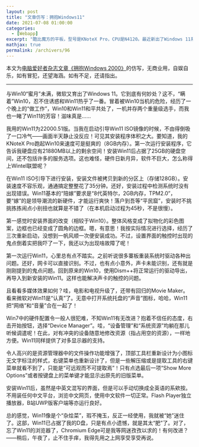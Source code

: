 ```yaml
---
layout: post
title: "文章仿写：拥抱Windows11"
date: 2021-07-08 01:00:00
categories: 
  - [Webapp]
excerpt: "酷比魔方的平板，型号是KNoteX Pro，CPU是N4120。最近新出了Windows 11系统，鄙人把平时上班用的电脑维护U盘偷偷拿回来试一试安装🤣，前几天已经拷进去了22000.51版本预览版的Windows 11系统ISO镜像，更早时候也已经制成了Ventoy启动盘。"
mathjax: true
permalink: /archivers/96
---
```


本文为[电脑爱好者杂志文章《拥抱Windows 2000》](https://x.cnki.net/kcms/detail/detail.aspx?dbcode=CJFD&filename=DNAH199906004&dbname=CJFDLASN2019)的仿写，无商业用，自娱自乐，如有冒犯，还望海涵。如有不足，还请指出。

---

与Win10“蜜月”未满，微软又育出了Windows 11。它到底有何妙处？这不，“瞒着”Win10，忍不住诱惑和Win11热乎了一番。冒着被Win10当机的危险，经历了一个晚上的“做工作”，Win10和Win11和平共处了，一机并存两个重量级选手，而我也一睹了Win11的芳容！滋味真是……

我用的Win11为22000.51版。当我在启动引导Win11 ISO镜像的时候，不由得倒吸了一口冷气——画面半天静止没反应！可见其安装程序体积之大。要知道，我的KNoteX Pro跑起Win10来速度可是挺爽的（8GB内存）。第一次运行安装程序，它告诉我硬盘应有21880MB以上的剩余空间！安装Win11后占据了25GB的硬盘空间，还不包括许多的服务选项。这也难怪，硬件日新月异，软件不巨大，怎么称得上Wintel联盟呢？

在Win11 ISO引导下进行安装，安装文件被拷贝到新的分区上（存储128GB）。安装速度不容乐观，通通搞定整整花了35分钟。还好，安装过程中检测系统时没有出现错误。Win11基本的“陪嫁”要求是“8代英特尔，2GB内存，TPM2.0”，要“嫁”的是领导潮流的新硬件，才能运行爽快！落户到吾等“平民窟”，安装时不挑挑拣拣闹点小别扭也就算是不错了（在本机启动过程为45秒，不是很慢）。

第一感觉时安装界面的改变（相较于Win10）。整体风格变成了拟物化的彩色图案，边框也已经变成了圆角的边框。嗯，有意思！我按实际情况进行选择，经历了三次重新启动，没想到一帆风顺一次便安装成功。不过，设置界面的触控时出现的鬼点倒着实把我吓了一下，我还以为出现啥故障了呢！

第一次运行Win11，心里总有点不踏实。之前听说很多寨板重装系统时驱动各种出问题。还好，网卡可以直接识别。不过，也有点小意外，声卡未能识别，还有就是刚刚提到的鬼点问题。回到原来的Win10，使用Dism++将正常运行的驱动导出，再导入到新安装的Win11。这样也能解决声卡的触控的问题。

且看看多媒体效果如何？哇，电影和电视升级了，还带有回归的Movie Maker。看来微软对Win11是“认真”了。无意中打开系统托盘的“声音”图标，哈哈，Win11把“网络”和“音量”合在一起了！

Win7中的硬件配置令一般人很犯难，不知Win11有无改进？抱着不信任的态度，右击开始按钮，选择“Device Manager”。哇，“设备管理”和“系统资源”均躺在那儿听候调遣呢！在此，对有冲突的设备随意地修改资源（指占用空的资源），一样地方便。Win11同样提供了对多显示器的支持。

令人高兴的是资源管理器中的文件操作功能增强了，顶部工具栏重新设计为小图标无文字标注的样式，右键菜单也重新设计了，但是一些解压缩或是提取工具的右键菜单就看不到了，只能是“可远观而不可提取焉”！只有点选最后一项“Show More Options”或者按键盘上的菜单键才能显示出原先的旧版菜单。

安装Win11后，虽然是中英文混写的界面，但是可以手动切换成全英语的系欸按。不用装任何中文平台，浏览中文网页，使用中文软件一切正常。Flash Player独立播放器，B站UWP版客户端等亦运行良好。

总的感觉，Win11像是个“杂烩菜”，瑕不掩玉，反正一经使用，我就被“她”迷住了。这部，Win11已占据了我的D盘，只是有点小遗憾，就是其太“肥”了。对了，忘了Win11的浏览器了，Chromium Edge可是我等网迷孜孜以求的！有何改进？——稍后，午夜了，止不住手痒，我得先用之上网享受享受再说。